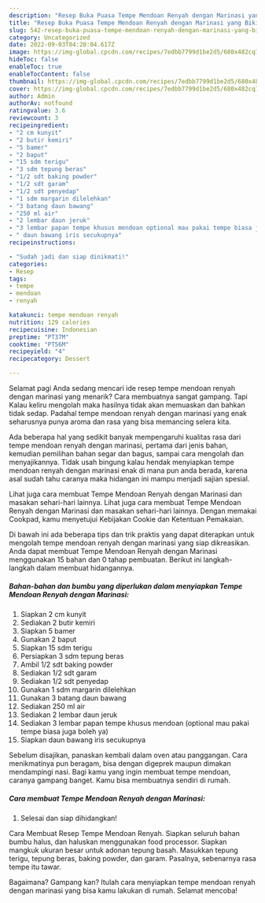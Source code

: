 ```yaml
---
description: "Resep Buka Puasa Tempe Mendoan Renyah dengan Marinasi yang Bikin Ngiler"
title: "Resep Buka Puasa Tempe Mendoan Renyah dengan Marinasi yang Bikin Ngiler"
slug: 542-resep-buka-puasa-tempe-mendoan-renyah-dengan-marinasi-yang-bikin-ngiler
category: Uncategorized
date: 2022-09-03T04:20:04.617Z
image: https://img-global.cpcdn.com/recipes/7edbb7799d1be2d5/680x482cq70/tempe-mendoan-renyah-dengan-marinasi-foto-resep-utama.jpg
hideToc: false
enableToc: true
enableTocContent: false
thumbnail: https://img-global.cpcdn.com/recipes/7edbb7799d1be2d5/680x482cq70/tempe-mendoan-renyah-dengan-marinasi-foto-resep-utama.jpg
cover: https://img-global.cpcdn.com/recipes/7edbb7799d1be2d5/680x482cq70/tempe-mendoan-renyah-dengan-marinasi-foto-resep-utama.jpg
author: Admin
authorAv: notfound
ratingvalue: 3.6
reviewcount: 3
recipeingredient:
- "2 cm kunyit"
- "2 butir kemiri"
- "5 bamer"
- "2 baput"
- "15 sdm terigu"
- "3 sdm tepung beras"
- "1/2 sdt baking powder"
- "1/2 sdt garam"
- "1/2 sdt penyedap"
- "1 sdm margarin dilelehkan"
- "3 batang daun bawang"
- "250 ml air"
- "2 lembar daun jeruk"
- "3 lembar papan tempe khusus mendoan optional mau pakai tempe biasa juga boleh ya"
- " daun bawang iris secukupnya"
recipeinstructions:

- "Sudah jadi dan siap dinikmati!"
categories:
- Resep
tags:
- tempe
- mendoan
- renyah

katakunci: tempe mendoan renyah 
nutrition: 129 calories
recipecuisine: Indonesian
preptime: "PT37M"
cooktime: "PT56M"
recipeyield: "4"
recipecategory: Dessert

---
```



Selamat pagi Anda sedang mencari ide resep tempe mendoan renyah dengan marinasi yang menarik? Cara membuatnya sangat gampang. Tapi Kalau keliru mengolah maka hasilnya tidak akan memuaskan dan bahkan tidak sedap. Padahal tempe mendoan renyah dengan marinasi yang enak seharusnya punya aroma dan rasa yang bisa memancing selera kita.


Ada beberapa hal yang sedikit banyak mempengaruhi kualitas rasa dari tempe mendoan renyah dengan marinasi, pertama dari jenis bahan, kemudian pemilihan bahan segar dan bagus, sampai cara mengolah dan menyajikannya. Tidak usah bingung kalau hendak menyiapkan tempe mendoan renyah dengan marinasi enak di mana pun anda berada, karena asal sudah tahu caranya maka hidangan ini mampu menjadi sajian spesial.

Lihat juga cara membuat Tempe Mendoan Renyah dengan Marinasi dan masakan sehari-hari lainnya. Lihat juga cara membuat Tempe Mendoan Renyah dengan Marinasi dan masakan sehari-hari lainnya. Dengan memakai Cookpad, kamu menyetujui Kebijakan Cookie dan Ketentuan Pemakaian.


Di bawah ini ada beberapa tips dan trik praktis yang dapat diterapkan untuk mengolah tempe mendoan renyah dengan marinasi yang siap dikreasikan. Anda dapat membuat Tempe Mendoan Renyah dengan Marinasi menggunakan 15 bahan dan 0 tahap pembuatan. Berikut ini langkah-langkah dalam membuat hidangannya.

<!--inarticleads1-->

##### Bahan-bahan dan bumbu yang diperlukan dalam menyiapkan Tempe Mendoan Renyah dengan Marinasi:

1. Siapkan 2 cm kunyit
1. Sediakan 2 butir kemiri
1. Siapkan 5 bamer
1. Gunakan 2 baput
1. Siapkan 15 sdm terigu
1. Persiapkan 3 sdm tepung beras
1. Ambil 1/2 sdt baking powder
1. Sediakan 1/2 sdt garam
1. Sediakan 1/2 sdt penyedap
1. Gunakan 1 sdm margarin dilelehkan
1. Gunakan 3 batang daun bawang
1. Sediakan 250 ml air
1. Sediakan 2 lembar daun jeruk
1. Sediakan 3 lembar papan tempe khusus mendoan (optional mau pakai tempe biasa juga boleh ya)
1. Siapkan  daun bawang iris secukupnya


Sebelum disajikan, panaskan kembali dalam oven atau panggangan. Cara menikmatinya pun beragam, bisa dengan digeprek maupun dimakan mendampingi nasi. Bagi kamu yang ingin membuat tempe mendoan, caranya gampang banget. Kamu bisa membuatnya sendiri di rumah. 

<!--inarticleads2-->

##### Cara membuat Tempe Mendoan Renyah dengan Marinasi:


1. Selesai dan siap dihidangkan!

Cara Membuat Resep Tempe Mendoan Renyah. Siapkan seluruh bahan bumbu halus, dan haluskan menggunakan food processor. Siapkan mangkuk ukuran besar untuk adonan tepung basah. Masukkan tepung terigu, tepung beras, baking powder, dan garam. Pasalnya, sebenarnya rasa tempe itu tawar. 

Bagaimana? Gampang kan? Itulah cara menyiapkan tempe mendoan renyah dengan marinasi yang bisa kamu lakukan di rumah. Selamat mencoba!
